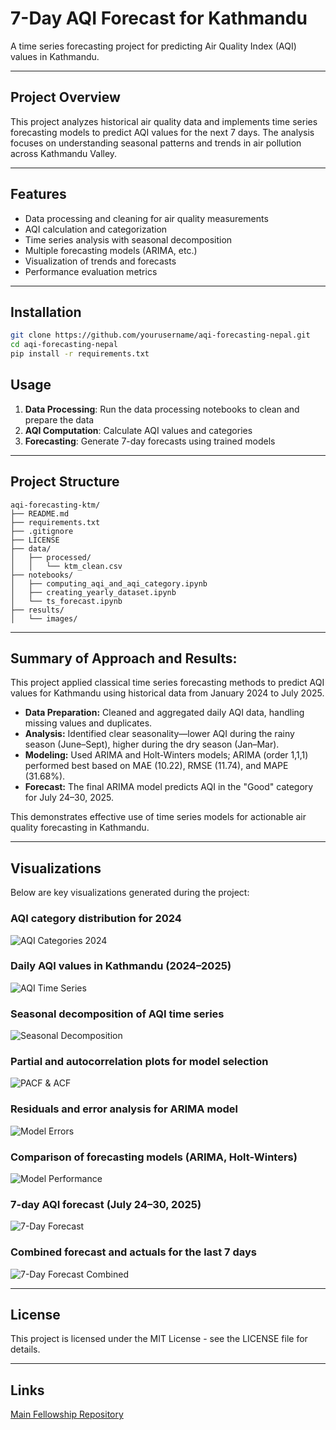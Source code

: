 # 7-Day AQI Forecast for Kathmandu

A time series forecasting project for predicting Air Quality Index (AQI) values in Kathmandu.

---

## Project Overview

This project analyzes historical air quality data and implements time series forecasting models to predict AQI values for the next 7 days. The analysis focuses on understanding seasonal patterns and trends in air pollution across Kathmandu Valley.

---

## Features

- Data processing and cleaning for air quality measurements
- AQI calculation and categorization
- Time series analysis with seasonal decomposition
- Multiple forecasting models (ARIMA, etc.)
- Visualization of trends and forecasts
- Performance evaluation metrics

---

## Installation

```bash
git clone https://github.com/yourusername/aqi-forecasting-nepal.git
cd aqi-forecasting-nepal
pip install -r requirements.txt
```


## Usage

1. **Data Processing**: Run the data processing notebooks to clean and prepare the data
2. **AQI Computation**: Calculate AQI values and categories
3. **Forecasting**: Generate 7-day forecasts using trained models

---


## Project Structure

```
aqi-forecasting-ktm/
├── README.md
├── requirements.txt
├── .gitignore
├── LICENSE
├── data/
│   ├── processed/
│   │   └── ktm_clean.csv
├── notebooks/
│   ├── computing_aqi_and_aqi_category.ipynb
│   ├── creating_yearly_dataset.ipynb
│   └── ts_forecast.ipynb
├── results/
│   └── images/

```
---


## **Summary of Approach and Results:**

This project applied classical time series forecasting methods to predict AQI values for Kathmandu using historical data from January 2024 to July 2025.



- **Data Preparation:** Cleaned and aggregated daily AQI data, handling missing values and duplicates.
- **Analysis:** Identified clear seasonality—lower AQI during the rainy season (June–Sept), higher during the dry season (Jan–Mar).
- **Modeling:** Used ARIMA and Holt-Winters models; ARIMA (order 1,1,1) performed best based on MAE (10.22), RMSE (11.74), and MAPE (31.68%).
- **Forecast:** The final ARIMA model predicts AQI in the "Good" category for July 24–30, 2025.

This demonstrates effective use of time series models for actionable air quality forecasting in Kathmandu.

---

## Visualizations

Below are key visualizations generated during the project:

### AQI category distribution for 2024
![AQI Categories 2024](./results/images/AQI_Categories_2024_Horizontal.png)

### Daily AQI values in Kathmandu (2024–2025)
![AQI Time Series](./results/images/aqi_ts_plot.png)

### Seasonal decomposition of AQI time series
![Seasonal Decomposition](./results/images/seasonal_decomposition_plot.png)

### Partial and autocorrelation plots for model selection
![PACF & ACF](./results/images/pacf_acf.png)

### Residuals and error analysis for ARIMA model
![Model Errors](./results/images/model_errors.png)

### Comparison of forecasting models (ARIMA, Holt-Winters)
![Model Performance](./results/images/model_performance_plot.png)



### 7-day AQI forecast (July 24–30, 2025)
![7-Day Forecast](./results/images/7_day_forecast.png)

### Combined forecast and actuals for the last 7 days
![7-Day Forecast Combined](./results/images/7_day_forcast_combined.png)

---


## License

This project is licensed under the MIT License - see the LICENSE file for details.

--- 

## Links

[Main Fellowship Repository](https://github.com/KushalRegmi61/AI_Fellowship_FuseMachines)
